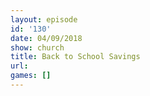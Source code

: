 ```yaml
---
layout: episode
id: '130'
date: 04/09/2018
show: church
title: Back to School Savings
url: 
games: []
---
```

